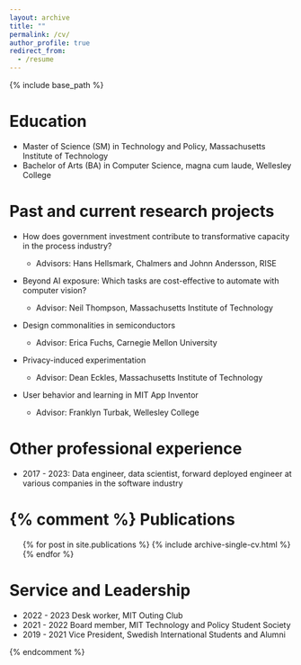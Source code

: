 ```yaml
---
layout: archive
title: ""
permalink: /cv/
author_profile: true
redirect_from:
  - /resume
---
```


{% include base_path %}

Education
======
* Master of Science (SM) in Technology and Policy, Massachusetts Institute of Technology
* Bachelor of Arts (BA) in Computer Science, magna cum laude, Wellesley College

Past and current research projects
======

* How does government investment contribute to transformative capacity in the process industry?
  * Advisors: Hans Hellsmark, Chalmers and Johnn Andersson, RISE

* Beyond AI exposure: Which tasks are cost-effective to automate with computer vision?
  * Advisor: Neil Thompson, Massachusetts Institute of Technology

* Design commonalities in semiconductors
  * Advisor: Erica Fuchs, Carnegie Mellon University

* Privacy-induced experimentation
  * Advisor: Dean Eckles, Massachusetts Institute of Technology
  
* User behavior and learning in MIT App Inventor
  * Advisor: Franklyn Turbak, Wellesley College

  
Other professional experience
======

* 2017 - 2023: Data engineer, data scientist, forward deployed engineer at various companies in the software industry


{% comment %} 
  Publications
======
  <ul>{% for post in site.publications %}
    {% include archive-single-cv.html %}
  {% endfor %}</ul>
  
  
Service and Leadership
======

* 2022 - 2023 Desk worker, MIT Outing Club
* 2021 - 2022 Board member, MIT Technology and Policy Student Society
* 2019 - 2021 Vice President, Swedish International Students and Alumni


{% endcomment %} 
